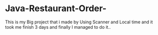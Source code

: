 # Java-Restaurant-Order-
This is my Big project that i made by Using Scanner and Local time and it took me finish 3 days and finally I managed to do it..
